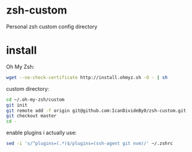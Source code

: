 zsh-custom
==========

Personal zsh custom config directory

install
==========

Oh My Zsh:
```sh
wget --no-check-certificate http://install.ohmyz.sh -O - | sh
```

custom directory:
```sh
cd ~/.oh-my-zsh/custom
git init
git remote add -f origin git@github.com:IcanDivideBy0/zsh-custom.git
git checkout master
cd -
```

enable plugins i actually use:
```sh
sed -i 's/^plugins=(.*)$/plugins=(ssh-agent git nvm)/' ~/.zshrc
```
